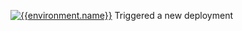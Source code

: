 [![{{environment.name}}](https://badgen.net/badge/{{environment.name}}/Check%20Runs%20Complete/{{badge.statusColors.info}}?labelColor={{environment.color}}&icon=github&scale=1.2)]({{prdeployPortalUrl}}?environment={{environment.name}}&owner={{owner}}&repo={{repo}} 'Open the queue')
Triggered a new deployment
